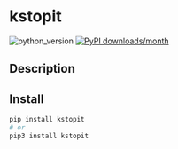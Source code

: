 # kstopit
![python_version](https://img.shields.io/static/v1?label=Python&message=3.5%20|%203.6%20|%203.7&color=blue) [![PyPI downloads/month](https://img.shields.io/pypi/dm/kstopit?logo=pypi&logoColor=white)](https://pypi.python.org/pypi/kstopit)

## Description


## Install
~~~~bash
pip install kstopit
# or
pip3 install kstopit
~~~~
